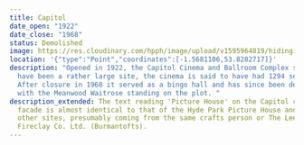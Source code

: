```yaml
---
title: Capitol
date_open: "1922"
date_close: "1968"
status: Demolished
image: https://res.cloudinary.com/hpph/image/upload/v1595964819/hidinginplainsight/capitol.svg
location: '{"type":"Point","coordinates":[-1.5681106,53.8282717]}'
description: "Opened in 1922, the Capitol Cinema and Ballroom Complex seemed to
  have been a rather large site, the cinema is said to have had 1294 setas.
  After closure in 1968 it served as a bingo hall and has since been demolished,
  with the Meanwood Waitrose standing on the plot. "
description_extended: The text reading 'Picture House' on the Capitol cinema's
  facade is almost identical to that of the Hyde Park Picture House and various
  other sites, presumably coming from the same crafts person or The Leeds
  Fireclay Co. Ltd. (Burmantofts).
---
```

